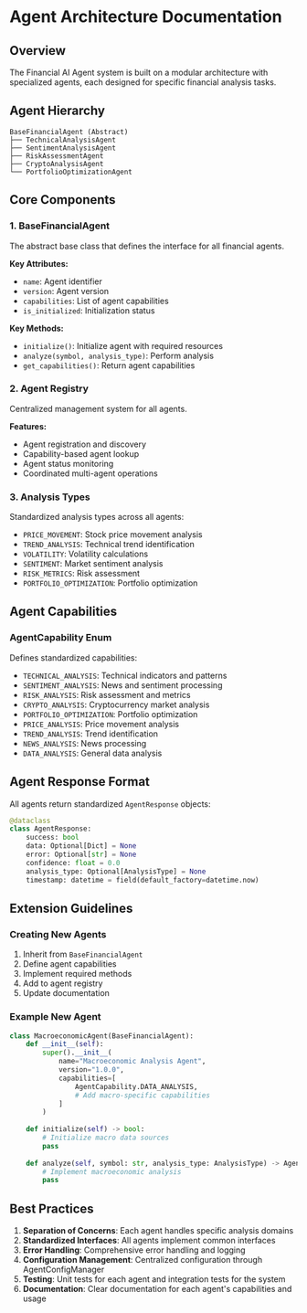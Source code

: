 # Agent Architecture Documentation

## Overview

The Financial AI Agent system is built on a modular architecture with specialized agents, each designed for specific financial analysis tasks.

## Agent Hierarchy

```
BaseFinancialAgent (Abstract)
├── TechnicalAnalysisAgent
├── SentimentAnalysisAgent  
├── RiskAssessmentAgent
├── CryptoAnalysisAgent
└── PortfolioOptimizationAgent
```

## Core Components

### 1. BaseFinancialAgent

The abstract base class that defines the interface for all financial agents.

**Key Attributes:**
- `name`: Agent identifier
- `version`: Agent version
- `capabilities`: List of agent capabilities
- `is_initialized`: Initialization status

**Key Methods:**
- `initialize()`: Initialize agent with required resources
- `analyze(symbol, analysis_type)`: Perform analysis
- `get_capabilities()`: Return agent capabilities

### 2. Agent Registry

Centralized management system for all agents.

**Features:**
- Agent registration and discovery
- Capability-based agent lookup
- Agent status monitoring
- Coordinated multi-agent operations

### 3. Analysis Types

Standardized analysis types across all agents:

- `PRICE_MOVEMENT`: Stock price movement analysis
- `TREND_ANALYSIS`: Technical trend identification
- `VOLATILITY`: Volatility calculations
- `SENTIMENT`: Market sentiment analysis
- `RISK_METRICS`: Risk assessment
- `PORTFOLIO_OPTIMIZATION`: Portfolio optimization

## Agent Capabilities

### AgentCapability Enum

Defines standardized capabilities:

- `TECHNICAL_ANALYSIS`: Technical indicators and patterns
- `SENTIMENT_ANALYSIS`: News and sentiment processing
- `RISK_ANALYSIS`: Risk assessment and metrics
- `CRYPTO_ANALYSIS`: Cryptocurrency market analysis
- `PORTFOLIO_OPTIMIZATION`: Portfolio optimization
- `PRICE_ANALYSIS`: Price movement analysis
- `TREND_ANALYSIS`: Trend identification
- `NEWS_ANALYSIS`: News processing
- `DATA_ANALYSIS`: General data analysis

## Agent Response Format

All agents return standardized `AgentResponse` objects:

```python
@dataclass
class AgentResponse:
    success: bool
    data: Optional[Dict] = None
    error: Optional[str] = None
    confidence: float = 0.0
    analysis_type: Optional[AnalysisType] = None
    timestamp: datetime = field(default_factory=datetime.now)
```

## Extension Guidelines

### Creating New Agents

1. Inherit from `BaseFinancialAgent`
2. Define agent capabilities
3. Implement required methods
4. Add to agent registry
5. Update documentation

### Example New Agent

```python
class MacroeconomicAgent(BaseFinancialAgent):
    def __init__(self):
        super().__init__(
            name="Macroeconomic Analysis Agent",
            version="1.0.0",
            capabilities=[
                AgentCapability.DATA_ANALYSIS,
                # Add macro-specific capabilities
            ]
        )
    
    def initialize(self) -> bool:
        # Initialize macro data sources
        pass
    
    def analyze(self, symbol: str, analysis_type: AnalysisType) -> AgentResponse:
        # Implement macroeconomic analysis
        pass
```

## Best Practices

1. **Separation of Concerns**: Each agent handles specific analysis domains
2. **Standardized Interfaces**: All agents implement common interfaces
3. **Error Handling**: Comprehensive error handling and logging
4. **Configuration Management**: Centralized configuration through AgentConfigManager
5. **Testing**: Unit tests for each agent and integration tests for the system
6. **Documentation**: Clear documentation for each agent's capabilities and usage
